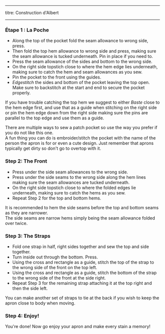 - - -
titre: Construction d'Albert
- - -

### Étape 1 : La Poche

-   Along the top of the pocket fold the seam allowance to wrong side, press.
-   Then fold the top hem allowance to wrong side and press, making sure the seam allowance is tucked underneath. Pin in place if you need to.
-   Press the seam allowance of the sides and bottom to the wrong side.
-   On the right side topstich close to where the hem edge lies underneath, making sure to catch the hem and seam allowances as you sew.
-   Pin the pocket to the front using the guides.
-   *Edgestitch* the sides and bottom of the pocket leaving the top open. Make sure to backstitch at the start and end to secure the pocket properly.

<Tip>

If you have trouble catching the top hem we suggest to either *Baste* close to the hem edge first, and use that as a guide when stitching on the right side or pin the hem edge down from the right side making sure the pins are parallel to the top edge and use them as a guide.

</Tip>

<Note>

There are multiple ways to sew a patch pocket so use the way you prefer if you do not like this one.\
A fun thing you can do is embroider/stitch the pocket with the name of the person the apron is for or even a cute design. Just remember that aprons typically get dirty so don't go to overtop with it.

</Note>

### Step 2: The Front

-   Press under the side seam allowances to the wrong side.
-   Press under the side seams to the wrong side along the hem lines making sure the seam allowances are tucked underneath.
-   On the right side topstich close to where the folded edges lie underneath, making sure to catch the hems as you sew.
-   Repeat Step 2 for the top and bottom hems.

<Note>

It is recommended to hem the side seams before the top and bottom seams as they are narrower.\
The side seams are narrow hems simply being the seam allowance folded over twice.

</Note>

### Step 3: The Straps

-   Fold one strap in half, right sides together and sew the top and side together.
-   Turn inside out through the bottom. Press.
-   Using the cross and rectangle as a guide, stitch the top of the strap to the wrong side of the front on the top left.
-   Using the cross and rectangle as a guide, stitch the bottom of the strap to the wrong side of the front at the side right.
-   Repeat Step 3 for the remaining strap attaching it at the top right and then the side left.

<Note>

You can make another set of straps to tie at the back if you wish to keep the apron close to body when moving.

</Note>

### Step 4: Enjoy!

You're done! Now go enjoy your apron and make every stain a memory!
